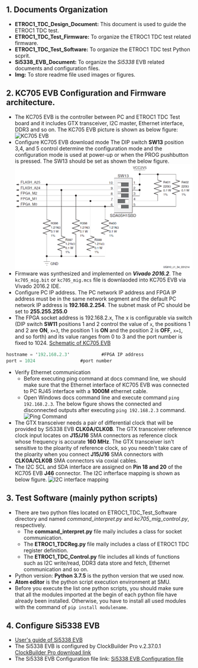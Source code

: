 ## 1. Documents Organization
  - **ETROC1_TDC_Design_Document:** This document is used to guide the ETROC1 TDC test.
  - **ETROC1_TDC_Test_Firmware:** To organize the ETROC1 TDC test related firmware.
  - **ETROC1_TDC_Test_Software:** To organize the ETROC1 TDC test Python scprit.
  - **Si5338_EVB_Document:** To organize the *Si5338* EVB related documents and configuration files.
  - **Img:** To store readme file used images or figures.
 
## 2. KC705 EVB Configuration and Firmware architecture. 
  - The KC705 EVB is the controller between PC and ETROC1 TDC Test board and it includes GTX transceiver, I2C master, Ethernet interface, DDR3 and so on. The KC705 EVB picture is shown as below figure:
![KC705 EVB](https://github.com/weizhangccnu/ETROC1_Test/blob/master/ETROC1_TDC_Test/Img/KC705_EVB.png) 
  - Configure KC705 EVB download mode The DIP switch **SW13** position 3,4, and 5 control determine the configuration mode and the configuration mode is used at power-up or when the PROG pushbutton is pressed. The SW13 should be set as shown the below figure.  ![Configuration mode](https://github.com/weizhangccnu/Python_Script/blob/master/ETROC1_TDC_Test_Software/Img/FPGA_Configuration_mode.png)
  - Firmware was synthesized and implemented on ***Vivado 2016.2***. The `kc705_mig.bit` or `kc705_mig.mcs` file is downlaoded into KC705 EVB via Vivado 2016.2 IDE. 
  - Configure PC IP address. The PC network IP address and FPGA IP address must be in the same network segment and the default PC network IP address is **192.168.2.254**. The subnet mask of PC should be set to **255.255.255.0**
  - The FPGA socket address is 192.168.2.x, The x is configurable via switch (DIP switch **SW11** positions 1 and 2 control the value of `x`, the positions 1 and 2 are **ON**, `x=3`, the position 1 is **ON** and the position 2 is **OFF**, `x=1`, and so forth) and its value ranges from 0 to 3 and the port number is fixed to 1024. [Schematic of KC705 EVB](https://www.xilinx.com/support/documentation/boards_and_kits/kc705_Schematic_xtp132_rev1_1.pdf)
```verilog
hostname = '192.168.2.3'			#FPGA IP address
port = 1024					#port number
```
  - Verify Ethernet communication
    - Before executing ping command at docs command line, we should make sure that the Ethernet interface of KC705 EVB was connected to PC RJ45 interface with a **1000M** ethernet cable. 
    - Open Windows docs command line and execute command `ping 192.168.2.3`. The below figure shows the connected and disconnected outputs after executing `ping 192.168.2.3` command.
![Ping Command](https://github.com/weizhangccnu/ETROC1_Test/blob/master/ETROC1_TDC_Test/Img/Ping_Command.PNG)
  - The GTX transceiver needs a pair of differential clock that will be provided by Si5338 EVB **CLK0A/CLK0B**. The GTX transceiver reference clock input locates on **J15/J16** SMA connectors as reference clock whose frequency is accurate **160 MHz**. The GTX transceiver isn't sensitive to the ploarity of reference clock, so you needn't take care of the ploarity when you connect **J15/J16** SMA connectors with **CLK0A/CLK0B** SMA connectors via coxial cables.
  - The I2C SCL and SDA interface are assigned on **Pin 18 and 20** of the KC705 EVB **J46** connector. The I2C infterface mapping is shown as below figure.
![I2C interface mapping](https://github.com/weizhangccnu/ETROC1_Test/blob/master/ETROC1_TDC_Test/Img/I2C_Interface_Mapping.png)

## 3. Test Software (mainly python scripts)
  - There are two python files located on ETROC1_TDC_Test_Software directory and named *command_interpret.py* and *kc705_mig_control.py*, respectively.
    - The **command_interpret.py** file maily includes a class for socket communication.
    - The **ETROC1_TDCReg.py** file maily includes a class of ETROC1 TDC register definition.
    - The **ETROC1_TDC_Control.py** file includes all kinds of functions such as I2C write/read, DDR3 data store and fetch, Ethernet communication and so on.
  - Python version: **Python 3.7.5** is the python version that we used now.
  - **Atom editor** is the python script execution environment at SMU.
  - Before you execute the list one python scripts, you should make sure that all the modules imported at the begin of each python file have already been installed. Otherwise, you have to install all used modules with the command of `pip install modulename`.

## 4. Configure Si5338 EVB
  - [User's guide of Si5338 EVB](https://www.silabs.com/documents/public/user-guides/Si5338-EVB.pdf)
  - The Si5338 EVB is configured by ClockBuilder Pro v.2.37.0.1 [ClockBuilder Pro download link](https://www.silabs.com/products/development-tools/software/clockbuilder-pro-software)
  - The Si5338 EVB Configuration file link: [Si5338 EVB Configuration file](https://github.com/weizhangccnu/ETROC1_Test/tree/master/ETROC1_TDC_Test/Si5338_EVB_Document)

